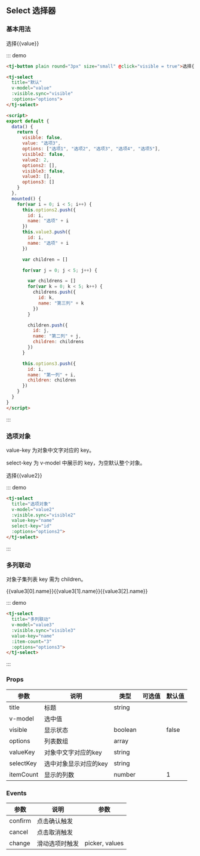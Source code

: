 ## Select 选择器

### 基本用法

<div class="demo-block mt_15 mb_15">
<tj-button plain round="3px" size="small" @click="visible = true">选择{{value}}</tj-button>

<tj-select 
  title="默认" 
  v-model="value"
  :visible.sync="visible" 
  :options="options">
</tj-select>

<script>
export default {
  data() {
    return {
      visible: false,
      value: "选项3",
      options: ["选项1", "选项2", "选项3", "选项4", "选项5"],
      visible2: false,
      value2: 2,
      options2: [],
      visible3: false,
      value3: [],
      options3: []
    }
  },
  mounted() {
    for(var i = 0; i < 5; i++) {
      this.options2.push({
        id: i,
        name: "选项" + i
      })
      this.value3.push({
        id: i,
        name: "选项" + i
      })

      var children = []

      for(var j = 0; j < 5; j++) {

        var childrens = []
        for(var k = 0; k < 5; k++) {
          childrens.push({
            id: k,
            name: "第三列" + k
          })
        }

        children.push({
          id: j,
          name: "第二列" + j,
          children: childrens
        })
      }

      this.options3.push({
        id: i,
        name: "第一列" + i,
        children: children
      })
    }
  }
}
</script>
</div>

::: demo
```html
<tj-button plain round="3px" size="small" @click="visible = true">选择{{value}}</tj-button>

<tj-select 
  title="默认" 
  v-model="value"
  :visible.sync="visible" 
  :options="options">
</tj-select>

<script>
export default {
  data() {
    return {
      visible: false,
      value: "选项3",
      options: ["选项1", "选项2", "选项3", "选项4", "选项5"],
      visible2: false,
      value2: 2,
      options2: [],
      visible3: false,
      value3: [],
      options3: []
    }
  },
  mounted() {
    for(var i = 0; i < 5; i++) {
      this.options2.push({
        id: i,
        name: "选项" + i
      })
      this.value3.push({
        id: i,
        name: "选项" + i
      })

      var children = []

      for(var j = 0; j < 5; j++) {

        var childrens = []
        for(var k = 0; k < 5; k++) {
          childrens.push({
            id: k,
            name: "第三列" + k
          })
        }

        children.push({
          id: j,
          name: "第二列" + j,
          children: childrens
        })
      }

      this.options3.push({
        id: i,
        name: "第一列" + i,
        children: children
      })
    }
  }
}
</script>
```
:::


### 选项对象

value-key 为对象中文字对应的 key。

select-key 为 v-model 中展示的 key，为空默认整个对象。

<div class="demo-block mt_15 mb_15">
<tj-button plain round="3px" size="small" @click="visible2 = true">选择{{value2}}</tj-button>
<tj-select 
  title="选项对象" 
  v-model="value2"
  :visible.sync="visible2" 
  value-key="name"
  select-key="id"
  :options="options2">
</tj-select>
</div>

::: demo
```html
<tj-select 
  title="选项对象" 
  v-model="value2"
  :visible.sync="visible2" 
  value-key="name"
  select-key="id"
  :options="options2">
</tj-select>
```
:::


### 多列联动

对象子集列表 key 需为 children。

<div class="demo-block mt_15 mb_15">
<tj-button plain round="3px" size="small" @click="visible3 = true">{{value3[0].name}}{{value3[1].name}}{{value3[2].name}}</tj-button>
<tj-select 
  title="多列联动" 
  v-model="value3"
  :visible.sync="visible3" 
  value-key="name"
  :item-count="3"
  :options="options3">
</tj-select>
</div>

::: demo
```html
<tj-select 
  title="多列联动" 
  v-model="value3"
  :visible.sync="visible3" 
  value-key="name"
  :item-count="3"
  :options="options3">
</tj-select>
```
:::

### Props
| 参数 | 说明 | 类型 | 可选值 | 默认值 |
| ----- | ----- | ----- | -----  | ----- |
| title | 标题 | string | | |
| v-model | 选中值 | | | |
| visible | 显示状态 | boolean | | false |
| options | 列表数组 | array | | |
| valueKey | 对象中文字对应的key | string | | |
| selectKey | 选中对象显示对应的key | string | | |
| itemCount | 显示的列数 | number | | 1 |

### Events
| 参数 | 说明 | 参数 |
| ----- | ----- | ----- |
| confirm | 点击确认触发 | |
| cancel | 点击取消触发 | |
| change | 滑动选项时触发 | picker, values |